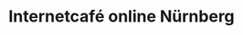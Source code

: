 ---
title: "Internetcafé online Nürnberg"
url: /nuernberg/internetcafe-online-nuernberg/
shop: Handy
---